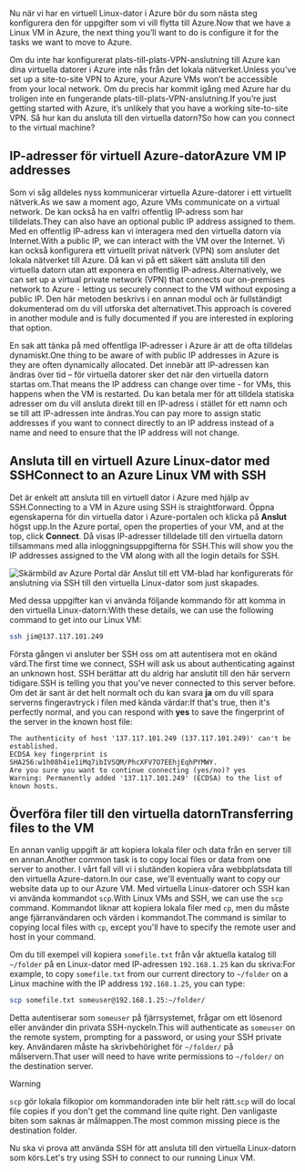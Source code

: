 <span data-ttu-id="11a51-101">Nu när vi har en virtuell Linux-dator i Azure bör du som nästa steg konfigurera den för uppgifter som vi vill flytta till Azure.</span><span class="sxs-lookup"><span data-stu-id="11a51-101">Now that we have a Linux VM in Azure, the next thing you’ll want to do is configure it for the tasks we want to move to Azure.</span></span>

<span data-ttu-id="11a51-102">Om du inte har konfigurerat plats-till-plats-VPN-anslutning till Azure kan dina virtuella datorer i Azure inte nås från det lokala nätverket.</span><span class="sxs-lookup"><span data-stu-id="11a51-102">Unless you’ve set up a site-to-site VPN to Azure, your Azure VMs won’t be accessible from your local network.</span></span> <span data-ttu-id="11a51-103">Om du precis har kommit igång med Azure har du troligen inte en fungerande plats-till-plats-VPN-anslutning.</span><span class="sxs-lookup"><span data-stu-id="11a51-103">If you’re just getting started with Azure, it’s unlikely that you have a working site-to-site VPN.</span></span> <span data-ttu-id="11a51-104">Så hur kan du ansluta till den virtuella datorn?</span><span class="sxs-lookup"><span data-stu-id="11a51-104">So how can you connect to the virtual machine?</span></span>

## <a name="azure-vm-ip-addresses"></a><span data-ttu-id="11a51-105">IP-adresser för virtuell Azure-dator</span><span class="sxs-lookup"><span data-stu-id="11a51-105">Azure VM IP addresses</span></span>

<span data-ttu-id="11a51-106">Som vi såg alldeles nyss kommunicerar virtuella Azure-datorer i ett virtuellt nätverk.</span><span class="sxs-lookup"><span data-stu-id="11a51-106">As we saw a moment ago, Azure VMs communicate on a virtual network.</span></span> <span data-ttu-id="11a51-107">De kan också ha en valfri offentlig IP-adress som har tilldelats.</span><span class="sxs-lookup"><span data-stu-id="11a51-107">They can also have an optional public IP address assigned to them.</span></span> <span data-ttu-id="11a51-108">Med en offentlig IP-adress kan vi interagera med den virtuella datorn via Internet.</span><span class="sxs-lookup"><span data-stu-id="11a51-108">With a public IP, we can interact with the VM over the Internet.</span></span> <span data-ttu-id="11a51-109">Vi kan också konfigurera ett virtuellt privat nätverk (VPN) som ansluter det lokala nätverket till Azure. Då kan vi på ett säkert sätt ansluta till den virtuella datorn utan att exponera en offentlig IP-adress.</span><span class="sxs-lookup"><span data-stu-id="11a51-109">Alternatively, we can set up a virtual private network (VPN) that connects our on-premises network to Azure - letting us securely connect to the VM without exposing a public IP.</span></span> <span data-ttu-id="11a51-110">Den här metoden beskrivs i en annan modul och är fullständigt dokumenterad om du vill utforska det alternativet.</span><span class="sxs-lookup"><span data-stu-id="11a51-110">This approach is covered in another module and is fully documented if you are interested in exploring that option.</span></span>

<span data-ttu-id="11a51-111">En sak att tänka på med offentliga IP-adresser i Azure är att de ofta tilldelas dynamiskt.</span><span class="sxs-lookup"><span data-stu-id="11a51-111">One thing to be aware of with public IP addresses in Azure is they are often dynamically allocated.</span></span> <span data-ttu-id="11a51-112">Det innebär att IP-adressen kan ändras över tid – för virtuella datorer sker det när den virtuella datorn startas om.</span><span class="sxs-lookup"><span data-stu-id="11a51-112">That means the IP address can change over time - for VMs, this happens when the VM is restarted.</span></span> <span data-ttu-id="11a51-113">Du kan betala mer för att tilldela statiska adresser om du vill ansluta direkt till en IP-adress i stället för ett namn och se till att IP-adressen inte ändras.</span><span class="sxs-lookup"><span data-stu-id="11a51-113">You can pay more to assign static addresses if you want to connect directly to an IP address instead of a name and need to ensure that the IP address will not change.</span></span>

## <a name="connect-to-an-azure-linux-vm-with-ssh"></a><span data-ttu-id="11a51-114">Ansluta till en virtuell Azure Linux-dator med SSH</span><span class="sxs-lookup"><span data-stu-id="11a51-114">Connect to an Azure Linux VM with SSH</span></span>

<span data-ttu-id="11a51-115">Det är enkelt att ansluta till en virtuell dator i Azure med hjälp av SSH.</span><span class="sxs-lookup"><span data-stu-id="11a51-115">Connecting to a VM in Azure using SSH is straightforward.</span></span> <span data-ttu-id="11a51-116">Öppna egenskaperna för din virtuella dator i Azure-portalen och klicka på **Anslut** högst upp.</span><span class="sxs-lookup"><span data-stu-id="11a51-116">In the Azure portal, open the properties of your VM, and at the top, click **Connect**.</span></span> <span data-ttu-id="11a51-117">Då visas IP-adresser tilldelade till den virtuella datorn tillsammans med alla inloggningsuppgifterna för SSH.</span><span class="sxs-lookup"><span data-stu-id="11a51-117">This will show you the IP addresses assigned to the VM along with all the login details for SSH.</span></span> 

![Skärmbild av Azure Portal där Anslut till ett VM-blad har konfigurerats för anslutning via SSH till den virtuella Linux-dator som just skapades.](../media/5-connect-ssh.png)

<span data-ttu-id="11a51-119">Med dessa uppgifter kan vi använda följande kommando för att komma in den virtuella Linux-datorn:</span><span class="sxs-lookup"><span data-stu-id="11a51-119">With these details, we can use the following command to get into our Linux VM:</span></span>

```bash
ssh jim@137.117.101.249
```

<span data-ttu-id="11a51-120">Första gången vi ansluter ber SSH oss om att autentisera mot en okänd värd.</span><span class="sxs-lookup"><span data-stu-id="11a51-120">The first time we connect, SSH will ask us about authenticating against an unknown host.</span></span> <span data-ttu-id="11a51-121">SSH berättar att du aldrig har anslutit till den här servern tidigare.</span><span class="sxs-lookup"><span data-stu-id="11a51-121">SSH is telling you that you've never connected to this server before.</span></span> <span data-ttu-id="11a51-122">Om det är sant är det helt normalt och du kan svara **ja** om du vill spara serverns fingeravtryck i filen med kända värdar:</span><span class="sxs-lookup"><span data-stu-id="11a51-122">If that's true, then it's perfectly normal, and you can respond with **yes** to save the fingerprint of the server in the known host file:</span></span>

```output
The authenticity of host '137.117.101.249 (137.117.101.249)' can't be established.
ECDSA key fingerprint is SHA256:w1h08h4ie1iMq7ibIVSQM/PhcXFV7O7EEhjEqhPYMWY.
Are you sure you want to continue connecting (yes/no)? yes
Warning: Permanently added '137.117.101.249' (ECDSA) to the list of known hosts.
```

## <a name="transferring-files-to-the-vm"></a><span data-ttu-id="11a51-123">Överföra filer till den virtuella datorn</span><span class="sxs-lookup"><span data-stu-id="11a51-123">Transferring files to the VM</span></span>

<span data-ttu-id="11a51-124">En annan vanlig uppgift är att kopiera lokala filer och data från en server till en annan.</span><span class="sxs-lookup"><span data-stu-id="11a51-124">Another common task is to copy local files or data from one server to another.</span></span> <span data-ttu-id="11a51-125">I vårt fall vill vi i slutänden kopiera våra webbplatsdata till den virtuella Azure-datorn.</span><span class="sxs-lookup"><span data-stu-id="11a51-125">In our case, we'll eventually want to copy our website data up to our Azure VM.</span></span> <span data-ttu-id="11a51-126">Med virtuella Linux-datorer och SSH kan vi använda kommandot `scp`.</span><span class="sxs-lookup"><span data-stu-id="11a51-126">With Linux VMs and SSH, we can use the `scp` command.</span></span> <span data-ttu-id="11a51-127">Kommandot liknar att kopiera lokala filer med `cp`, men du måste ange fjärranvändaren och värden i kommandot.</span><span class="sxs-lookup"><span data-stu-id="11a51-127">The command is similar to copying local files with `cp`, except you'll have to specify the remote user and host in your command.</span></span>

<span data-ttu-id="11a51-128">Om du till exempel vill kopiera `somefile.txt` från vår aktuella katalog till `~/folder` på en Linux-dator med IP-adressen `192.168.1.25` kan du skriva:</span><span class="sxs-lookup"><span data-stu-id="11a51-128">For example, to copy `somefile.txt` from our current directory to `~/folder` on a Linux machine with the IP address `192.168.1.25`, you can type:</span></span>

```bash
scp somefile.txt someuser@192.168.1.25:~/folder/
```

<span data-ttu-id="11a51-129">Detta autentiserar som `someuser` på fjärrsystemet, frågar om ett lösenord eller använder din privata SSH-nyckeln.</span><span class="sxs-lookup"><span data-stu-id="11a51-129">This will authenticate as `someuser` on the remote system, prompting for a password, or using your SSH private key.</span></span> <span data-ttu-id="11a51-130">Användaren måste ha skrivbehörighet för `~/folder/` på målservern.</span><span class="sxs-lookup"><span data-stu-id="11a51-130">That user will need to have write permissions to `~/folder/` on the destination server.</span></span>

> [!WARNING]
> <span data-ttu-id="11a51-131">`scp` gör lokala filkopior om kommandoraden inte blir helt rätt.</span><span class="sxs-lookup"><span data-stu-id="11a51-131">`scp` will do local file copies if you don't get the command line quite right.</span></span> <span data-ttu-id="11a51-132">Den vanligaste biten som saknas är målmappen.</span><span class="sxs-lookup"><span data-stu-id="11a51-132">The most common missing piece is the destination folder.</span></span>

<span data-ttu-id="11a51-133">Nu ska vi prova att använda SSH för att ansluta till den virtuella Linux-datorn som körs.</span><span class="sxs-lookup"><span data-stu-id="11a51-133">Let's try using SSH to connect to our running Linux VM.</span></span>